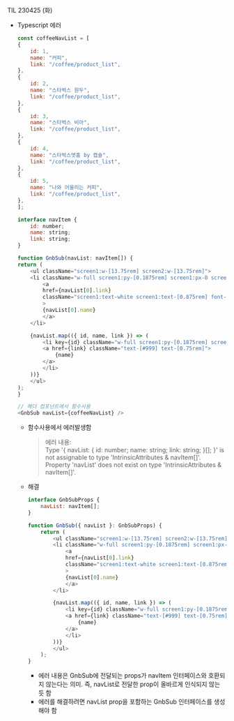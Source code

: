 TIL 230425 (화)
- Typescript 에러
    ```javascript
    const coffeeNavList = [
    {
        id: 1,
        name: "커피",
        link: "/coffee/product_list",
    },
    {
        id: 2,
        name: "스타벅스 원두",
        link: "/coffee/product_list",
    },
    {
        id: 3,
        name: "스타벅스 비아",
        link: "/coffee/product_list",
    },
    {
        id: 4,
        name: "스타벅스앳홈 by 캡슐",
        link: "/coffee/product_list",
    },
    {
        id: 5,
        name: "나와 어울리는 커피",
        link: "/coffee/product_list",
    },
    ];

    interface navItem {
        id: number;
        name: string;
        link: string;
    }

    function GnbSub(navList: navItem[]) {
    return (
        <ul className="screen1:w-[13.75rem] screen2:w-[13.75rem]">
        <li className="w-full screen1:py-[0.1875rem] screen1:px-0 screen1:pb-3">
            <a
            href={navList[0].link}
            className="screen1:text-white screen1:text-[0.875rem] font-normal"
            >
            {navList[0].name}
            </a>
        </li>

        {navList.map(({ id, name, link }) => (
            <li key={id} className="w-full screen1:py-[0.1875rem] screen1:px-0">
            <a href={link} className="text-[#999] text-[0.75rem]">
                {name}
            </a>
            </li>
        ))}
        </ul>
    );
    }

    // 헤더 컴포넌트에서 함수사용
    <GnbSub navList={coffeeNavList} />
    ```
     - 함수사용에서 에러발생함
        > 에러 내용:   
        Type '{ navList: { id: number; name: string; link: string; }[]; }' is not assignable to type 'IntrinsicAttributes & navItem[]'.
  Property 'navList' does not exist on type 'IntrinsicAttributes & navItem[]'.
    - 해결
        ```javascript
        interface GnbSubProps {
            navList: navItem[];
        }

        function GnbSub({ navList }: GnbSubProps) {
            return (
                <ul className="screen1:w-[13.75rem] screen2:w-[13.75rem]">
                <li className="w-full screen1:py-[0.1875rem] screen1:px-0 screen1:pb-3">
                    <a
                    href={navList[0].link}
                    className="screen1:text-white screen1:text-[0.875rem] font-normal"
                    >
                    {navList[0].name}
                    </a>
                </li>

                {navList.map(({ id, name, link }) => (
                    <li key={id} className="w-full screen1:py-[0.1875rem] screen1:px-0">
                    <a href={link} className="text-[#999] text-[0.75rem]">
                        {name}
                    </a>
                    </li>
                ))}
                </ul>
            );
        }
        ```
        - 에러 내용은 GnbSub에 전달되는 props가 navItem 인터페이스와 호환되지 않는다는 의미. 즉, navList로 전달한 prop이 올바르게 인식되지 않는 듯 함
        -  에러를 해결하려면 navList prop을 포함하는 GnbSub 인터페이스를 생성해야 함